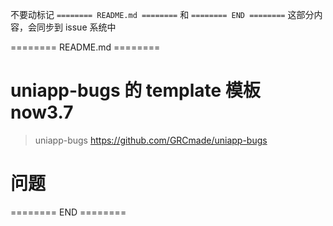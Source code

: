 不要动标记 `======== README.md ========` 和 `======== END ========`
这部分内容，会同步到 issue 系统中

======== README.md ========

# uniapp-bugs 的 template 模板 now3.7
> uniapp-bugs https://github.com/GRCmade/uniapp-bugs

# 问题

======== END ========